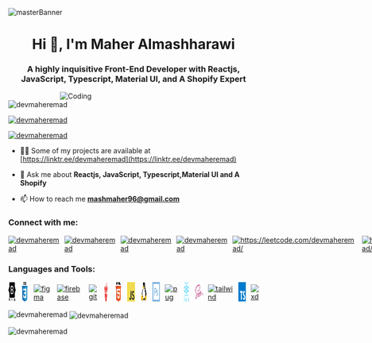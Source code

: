 ![masterBanner](https://i.ibb.co/Y3845Bb/front-end-development-doodle-concept-illustration-web-developer-creating-website-client-web-applicat.jpg)

<h1 align="center">Hi 👋, I'm Maher Almashharawi</h1>
<h3 align="center">A highly inquisitive Front-End Developer with Reactjs, JavaScript, Typescript, Material UI, and A Shopify Expert</h3>
<img align="right" alt="Coding" width="400" src="https://camo.githubusercontent.com/5ddf73ad3a205111cf8c686f687fc216c2946a75005718c8da5b837ad9de78c9/68747470733a2f2f7468756d62732e6766796361742e636f6d2f4576696c4e657874446576696c666973682d736d616c6c2e676966">

<p align="left"> <img src="https://komarev.com/ghpvc/?username=devmaheremad&label=Profile%20views&color=0e75b6&style=flat" alt="devmaheremad" /> </p>

<p align="left"> <a href="https://twitter.com/devmaheremad" target="blank"><img src="https://img.shields.io/twitter/follow/devmaheremad?logo=twitter&style=for-the-badge" alt="devmaheremad" /></a> </p>

<p align="left"> <a href="https://github.com/ryo-ma/github-profile-trophy"><img src="https://github-profile-trophy.vercel.app/?username=devmaheremad" alt="devmaheremad" /></a> </p>

- 👨‍💻 Some of my projects are available at [https://linktr.ee/devmaheremad](https://linktr.ee/devmaheremad)

- 💬 Ask me about **Reactjs, JavaScript, Typescript,Material UI and A Shopify**

- 📫 How to reach me **mashmaher96@gmail.com**

<h3 align="left">Connect with me:</h3>
<p align="left" style="gap: 10px;display: flex;align-items: center;">
<a href="https://drive.google.com/file/d/1NDqBfAwAr-w6lWWfZGwkSBor95g1cbxw/view" target="blank"><img align="center" src="https://cdn-icons-png.flaticon.com/512/3137/3137864.png" alt="devmaheremad" height="40" width="40" /></a>
<a href="https://devmaheremad.netlify.app/" target="blank"><img align="center" src="https://cdn-icons-png.flaticon.com/512/3059/3059997.png" alt="devmaheremad" height="40" width="40" /></a>
<a href="https://api.whatsapp.com/send?phone=970599823829" target="blank"><img align="center" src="https://cdn-icons-png.flaticon.com/512/2954/2954123.png" alt="devmaheremad" height="40" width="40" /></a>
<a href="https://linkedin.com/in/devmaheremad" target="blank"><img align="center" src="https://raw.githubusercontent.com/rahuldkjain/github-profile-readme-generator/master/src/images/icons/Social/linked-in-alt.svg" alt="devmaheremad" height="40" width="40" /></a>
<a href="https://www.codewars.com/users/devmaheremad" target="blank"><img align="center" src="https://www.codewars.com/packs/assets/logo.61192cf7.svg" alt="https://leetcode.com/devmaheremad/" height="40" width="40" /></a>
<a href="https://leetcode.com/devmaheremad/" target="blank"><img align="center" src="https://raw.githubusercontent.com/rahuldkjain/github-profile-readme-generator/master/src/images/icons/Social/leet-code.svg" alt="https://leetcode.com/devmaheremad/" height="40" width="40" /></a>
<a href="https://twitter.com/devmaheremad" target="blank"><img align="center" src="https://raw.githubusercontent.com/rahuldkjain/github-profile-readme-generator/master/src/images/icons/Social/twitter.svg" alt="devmaheremad" height="40" width="40" /></a>
</p>

<h3 align="left">Languages and Tools:</h3>
<p align="left" style="gap: 10px;display: flex;align-items: center;"> 
<a href="https://getbootstrap.com" target="_blank" rel="noreferrer"> <img src="https://raw.githubusercontent.com/devicons/devicon/master/icons/bootstrap/bootstrap-plain-wordmark.svg" alt="bootstrap" width="40" height="40"/> </a> <a href="https://www.w3schools.com/css/" target="_blank" rel="noreferrer"> <img src="https://raw.githubusercontent.com/devicons/devicon/master/icons/css3/css3-original-wordmark.svg" alt="css3" width="40" height="40"/> </a> <a href="https://www.figma.com/" target="_blank" rel="noreferrer"> <img src="https://www.vectorlogo.zone/logos/figma/figma-icon.svg" alt="figma" width="40" height="40"/> </a> <a href="https://firebase.google.com/" target="_blank" rel="noreferrer"> <img src="https://www.vectorlogo.zone/logos/firebase/firebase-icon.svg" alt="firebase" width="40" height="40"/> </a> <a href="https://git-scm.com/" target="_blank" rel="noreferrer"> <img src="https://www.vectorlogo.zone/logos/git-scm/git-scm-icon.svg" alt="git" width="40" height="40"/> </a> <a href="https://gulpjs.com" target="_blank" rel="noreferrer"> <img src="https://raw.githubusercontent.com/devicons/devicon/master/icons/gulp/gulp-plain.svg" alt="gulp" width="40" height="40"/> </a> <a href="https://www.w3.org/html/" target="_blank" rel="noreferrer"> <img src="https://raw.githubusercontent.com/devicons/devicon/master/icons/html5/html5-original-wordmark.svg" alt="html5" width="40" height="40"/> </a> <a href="https://developer.mozilla.org/en-US/docs/Web/JavaScript" target="_blank" rel="noreferrer"> <img src="https://raw.githubusercontent.com/devicons/devicon/master/icons/javascript/javascript-original.svg" alt="javascript" width="40" height="40"/> </a> <a href="https://www.linux.org/" target="_blank" rel="noreferrer"> <img src="https://raw.githubusercontent.com/devicons/devicon/master/icons/linux/linux-original.svg" alt="linux" width="40" height="40"/> </a> <a href="https://www.photoshop.com/en" target="_blank" rel="noreferrer"> <img src="https://raw.githubusercontent.com/devicons/devicon/master/icons/photoshop/photoshop-line.svg" alt="photoshop" width="40" height="40"/> </a> <a href="https://pugjs.org" target="_blank" rel="noreferrer"> <img src="https://cdn.worldvectorlogo.com/logos/pug.svg" alt="pug" width="40" height="40"/> </a> <a href="https://reactjs.org/" target="_blank" rel="noreferrer"> <img src="https://raw.githubusercontent.com/devicons/devicon/master/icons/react/react-original-wordmark.svg" alt="react" width="40" height="40"/> </a> <a href="https://sass-lang.com" target="_blank" rel="noreferrer"> <img src="https://raw.githubusercontent.com/devicons/devicon/master/icons/sass/sass-original.svg" alt="sass" width="40" height="40"/> </a> <a href="https://tailwindcss.com/" target="_blank" rel="noreferrer"> <img src="https://www.vectorlogo.zone/logos/tailwindcss/tailwindcss-icon.svg" alt="tailwind" width="40" height="40"/> </a> <a href="https://www.typescriptlang.org/" target="_blank" rel="noreferrer"> <img src="https://raw.githubusercontent.com/devicons/devicon/master/icons/typescript/typescript-original.svg" alt="typescript" width="40" height="40"/> </a> <a href="https://www.adobe.com/products/xd.html" target="_blank" rel="noreferrer"> <img src="https://cdn.worldvectorlogo.com/logos/adobe-xd.svg" alt="xd" width="40" height="40"/> </a> </p>

<p><img align="left" src="https://github-readme-stats.vercel.app/api/top-langs?username=devmaheremad&show_icons=true&locale=en&layout=compact" alt="devmaheremad" /></p>

<p>&nbsp;<img align="center" src="https://github-readme-stats.vercel.app/api?username=devmaheremad&show_icons=true&locale=en" alt="devmaheremad" /></p>

<p><img align="center" src="https://github-readme-streak-stats.herokuapp.com/?user=devmaheremad&" alt="devmaheremad" /></p>
